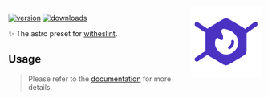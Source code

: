 <!-- Badges -->
[src-version]: https://img.shields.io/npm/v/@witheslint/preset-astro?style=flat&color=444&label=version
[src-download]: https://img.shields.io/npm/dm/@witheslint/preset-astro?style=flat&color=444&label=download
[href-npm]: https://npmjs.com/package/@witheslint/preset-astro

<img src="https://github.com/witheslint/static/raw/main/icons/witheslint.svg" alt="witheslint" align="right" width="140" height="140">

[![version][src-version]][href-npm]
[![downloads][src-download]][href-npm]

✨ The astro preset for [witheslint](https://github.com/witheslint/witheslint).

## Usage

> Please refer to the [documentation](https://witheslint.github.io/integrations/astro) for more details.
